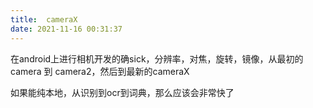 ```yaml
---
title:  cameraX
date: 2021-11-16 00:31:37
---
```


在android上进行相机开发的确sick，分辨率，对焦，旋转，镜像，从最初的camera 到 camera2，然后到最新的cameraX   

如果能纯本地，从识别到ocr到词典，那么应该会非常快了



 